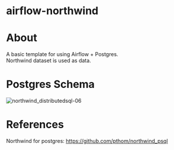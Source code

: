 # airflow-northwind
# About
A basic template for using Airflow + Postgres. \
Northwind dataset is used as data.

# Postgres Schema
![northwind_distributedsql-06](https://user-images.githubusercontent.com/126064091/225060619-5c294944-9940-4826-aa7f-876ab4e05533.png)

# References
Northwind for postgres: https://github.com/pthom/northwind_psql
